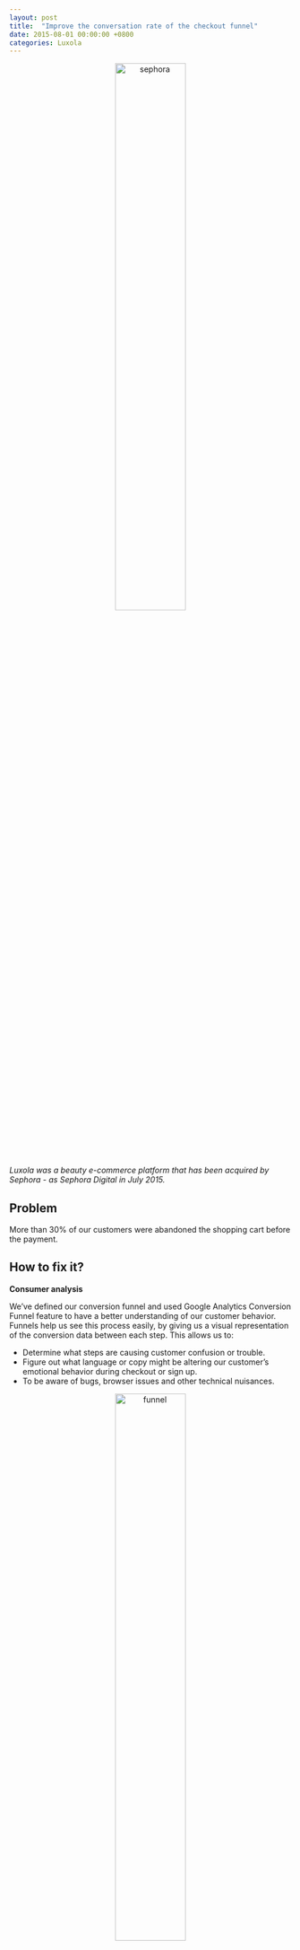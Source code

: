 ```yaml
---
layout: post
title:  "Improve the conversation rate of the checkout funnel"
date: 2015-08-01 00:00:00 +0800
categories: Luxola 
---
```


<center>
            <img src="https://lh3.googleusercontent.com/EYCiKzTwGss9TuUaQH1Pcy5Up74_hWBCvMcyXXup0mHGxRcrMu4sPPxBlQesAitpfXZsLh54bf86uMdNbJfaQ_ahhoZYU_1-yJhmLzMr7TLiNEBqmmGiVabueHSxXqyNT_gfLl4jkCj0lWqbC-3Gl0DXSwx2RGl8DptrLvFRNAbiCbT4hZ-_nRvDnQqmkv3C3dSnv9QUWZYuqtA8kli3BJuZEvtoDEVrb-t_RPtU-Thjko37lIXnUSSCUcOMyB3GGnyTzGpEeZKZqLOU1CtTyArxitqM0BY4uJ-61EkAUBQlaxpI4qngOZom04G8RL6VSIlIsDvcBI_kN9XjiJQELHn6reoVzM4aRYcRpuV_FNXN39_Y6MzTSyOHKxNZwGwA4qhOXLUzs4t5y31lVYe3AwavCFigb_7c2Nr0Se6UNmyru5YW47e_4KGyu3xw-q6PCIVd3VsacpCuAjE-5Av3ItbaB5Ap1WdDEKsjDMOOPcqaCipZpgOLDQoiy3u1AKw9feUq7wo7UXtHQ97nf94QQ7xIyOC0B4Ry5He0BVUBHi4GY25w2lOLid6cIrfJ3NvAIJUT9Yss9sB2d3rSjB9GkPBqTTX7PRAKxV3imNCKVELCKPURqk1XIPx1MohuedStBuYPDrHQnrxpFc1o62f5a7c3jivT1KONUtOn-4C2ow=w764-h130-no" width="50%" alt="sephora">
</center>

<i>Luxola was a beauty e-commerce platform that has been acquired by Sephora - as Sephora Digital in July 2015.</i>

<h2>Problem</h2>

<p> More than 30% of our customers were abandoned the shopping cart before the payment. </p>

<h2>How to fix it?</h2>

<strong>Consumer analysis</strong>

<p>We’ve defined our conversion funnel and used Google Analytics Conversion Funnel feature to have a better understanding of our customer behavior.  Funnels help us see this process easily, by giving us a visual representation of the conversion data between each step. This allows us to:</p>

<ul>
    <li>Determine what steps are causing customer confusion or trouble.</li>
    <li>Figure out what language or copy might be altering our customer’s emotional behavior during checkout or sign up.</li>
    <li>To be aware of bugs, browser issues and other technical nuisances.</li>
</ul>

<center>
            <img src="https://lh3.googleusercontent.com/eDLsKTjdFk7KAqpWzLqQ_zcnuv-NJj_cysqhecFyxJKZlUODrPbbXJaGcA-4YrToU0FaTKdRsgRvSZ9r912hZ9uqkDi1EIahhSSvNWYHF_fkWGAZYhR1OkMKj40EfE2Ien02iqmIsIshKbotC6zotKI81xaZnVGKCkNbTwWVGEv9ZslBw3Fe5PCnFtQFVwiBZgjebn5q2w3xpoEouDRzdrI94ZzK4fmFzmWqQBjQV-anQcC0WVDYMDpN4Zebrts14yrZGy1HW05B6990ToxfOhh4A4yvtNzjC9_AQNBxOXOkPD-j1GgXwIhIdO9xFrN_HY5mRL99miseN5M3z3zbCnY7Jgp6eqAxTzcw2HaUDcFEaI5B_QAqRCPHo-Iwfhqj6uPdA6orr2BHK2pFt61-Zd98ydDPzWkRY4irkl1MiYKeRKgsqlPcHDkBHnJE1TH8L5PiuR8n4XZ_BPmEHlNDHSg1tIk8QRp_boJ3Osvzzx50g0OkRpjOXdqXEQwZwq3eUBRXQ4NEPTe44I8OvqaObGS8jVD5ZbfVhBqewL3D6dHdQ6dD0SJOpCuoXXS2YzBWgXMn8iln65kmupym9AHE1sa2bR0H5uL5eVyKxxyHGPAZqX7j8xkrdH5u57z9FmisO18dKB_zC1IlGNAW0NWMUrv9q7tk51uJAqvlhPbShw=w758-h856-no" width="50%" alt="funnel">
</center>

<p> Then, we have define our conversion goals to determine whether or not the future various will be more successful than the original version. Like the time spent on the shopping cart page, the number of clicks on to the checkout, the AOV…. </p>

<strong>Wireframing</strong>

<p>From the storyboard to the wireframing, we have spent time define several solutions to tests. 
It primarily allowed us to define the information hierarchy of our design, making it easier for us to plan the layout according to how we want our user to process the information.  It’s important because it helped us to plan the interaction of the interface without being distracted by colors, typeface choices or even copy. In fact, if you do not know where you are doing in black and white, it doesn’t matter what color your use. A button has to be obvious even if it’s not shiny or brightly colored. <p>

<p>One of my favourite <a href="https://uxdesign.cc/">blog</a> about UX design</p> 

<strong>A/B Testing </strong>

<p>A/B testing is a method of comparing two versions of a webpage or app against each other to determine which one performs better. AB testing is essentially an experiment where two or more variants of a page are shown to users at random, and statistical analysis is used to determine which variation performs better for a given conversion goal.</p>

<h2>Results</h2>

<p>We have noticed a progression of 8% on the cross selling section conversion, +9% on global conversion rate, and +30% click on 'checkout' at the page. The only negative aspect (mistakes being important to note as they are part of the learning process) is the decrease of customers who use the 'free samples' by -40%. </p>

<center>
            <img src="https://lh3.googleusercontent.com/t_z1CjLWkEhyARoYPkbjfaHrhYDVsoY2mrw_sAOAwpstvLct6f_d4NTLA-uutXDYNoNGY7SCJwYDo-Tj-dLpHZr0rfvTSXYKRUQmCA8VlLhHPRUOjWQHJQSy6vwckqT7PUODQ1Z8QGjNDOOwdADj93K2-eeYLyl4h45ffZI1s5yv7Z598Nb1glw78asjApH4-Co69yz-sLH2ScpR346dIdUe6PwbpjQSg9Q06qxXgbjyi9Hiz6r_yTieVx13p1gR5KpgRdR7VSbk_Yfs3-_m25JI7s4nmw0MHgoY4Xi0Kr1sBPCvYNdF0hPK8Xrhiitr7DnJfyuCXVN0MJttjjZnWC4CuN9zL6dkiZ0aLgHpltyGT0h6EV-GiyN7xEvuBBUD_XxsW_xDj9_9z62jjYVxTCGtueGfTxhUtL9sNPMqXV_B-s4gR_cVNpqv34FLd5-ZsqIu-R-vPMVv1uUGMZoW0tZBEATjeiIAVNb5cZ3JBkIy7FRAb6eJTX0OO3mquoHhX6_cxi2orVaavBIDwth-l7OoC7txisg2SzKzFpbNrvjefHjc5Lnl_LA26t7Vwn-hbrDa6vboY3jGchqdrnpvCi26qaS3kNseLTMbPe7pnJtVe6jUl8tzF-SyD1ZGKPGjq5UQzuhHckWJ-6MNLL7pVG9KlPTMDQhfIb5sRfAOsg=w1140-h848-no" width="80%" alt="sephora">
</center>